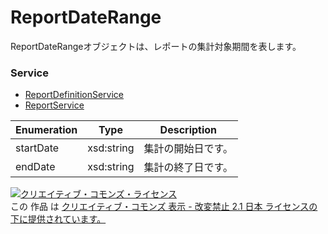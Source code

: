 # ReportDateRange
ReportDateRangeオブジェクトは、レポートの集計対象期間を表します。

### Service
+ [ReportDefinitionService](../services/ReportDefinitionService.md)
+ [ReportService](../services/ReportService.md)

| Enumeration | Type | Description | 
|---|---|---|
| startDate| xsd:string| 集計の開始日です。|
| endDate| xsd:string| 集計の終了日です。|

<a rel="license" href="http://creativecommons.org/licenses/by-nd/2.1/jp/"><img alt="クリエイティブ・コモンズ・ライセンス" style="border-width:0" src="https://i.creativecommons.org/l/by-nd/2.1/jp/88x31.png" /></a><br />この 作品 は <a rel="license" href="http://creativecommons.org/licenses/by-nd/2.1/jp/">クリエイティブ・コモンズ 表示 - 改変禁止 2.1 日本 ライセンスの下に提供されています。</a>
